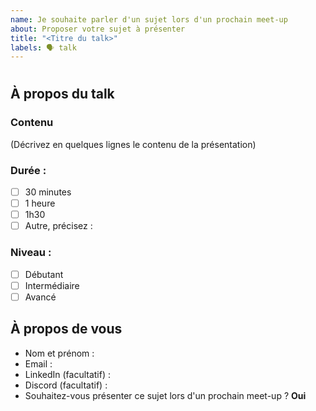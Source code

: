 ```yaml
---
name: Je souhaite parler d'un sujet lors d'un prochain meet-up
about: Proposer votre sujet à présenter
title: "<Titre du talk>"
labels: 🗣️ talk
---
```


# <Titre du talk>

## À propos du talk

### Contenu

(Décrivez en quelques lignes le contenu de la présentation)

### Durée :

- [ ] 30 minutes
- [ ] 1 heure
- [ ] 1h30
- [ ] Autre, précisez :

### Niveau :

- [ ] Débutant
- [ ] Intermédiaire
- [ ] Avancé

## À propos de vous

- Nom et prénom :
- Email :
- LinkedIn (facultatif) :
- Discord (facultatif) :
- Souhaitez-vous présenter ce sujet lors d'un prochain meet-up ? **Oui**